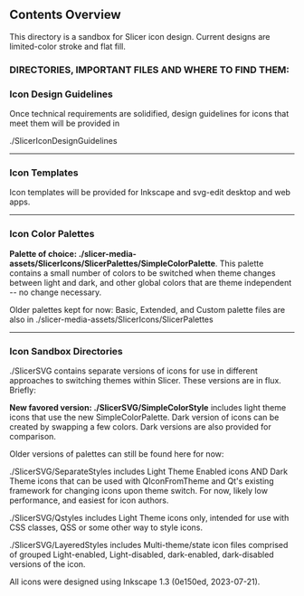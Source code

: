 
## Contents Overview
This directory is a sandbox for Slicer icon design.
Current designs are limited-color stroke and flat fill.

### DIRECTORIES, IMPORTANT FILES AND WHERE TO FIND THEM:

### Icon Design Guidelines
Once technical requirements are solidified, design guidelines for icons that meet them will be provided in 

./SlicerIconDesignGuidelines


---


### Icon Templates
Icon templates will be provided for Inkscape and svg-edit desktop and web apps. 


---

### Icon Color Palettes

**Palette of choice: ./slicer-media-assets/SlicerIcons/SlicerPalettes/SimpleColorPalette**. This palette contains a small number of colors to be switched when theme changes between light and dark, and other global colors that are theme independent -- no change necessary.

Older palettes kept for now: Basic, Extended, and Custom palette files are also in ./slicer-media-assets/SlicerIcons/SlicerPalettes


---


### Icon Sandbox Directories
./SlicerSVG contains separate versions of icons for use in different approaches to switching themes within Slicer. These versions are in flux. Briefly:

**New favored version: ./SlicerSVG/SimpleColorStyle** includes light theme icons that use the new SimpleColorPalette. Dark version of icons can be created by swapping a few colors. Dark versions are also provided for comparison.

Older versions of palettes can still be found here for now:

./SlicerSVG/SeparateStyles includes Light Theme Enabled icons AND Dark Theme icons that can be used with QIconFromTheme and Qt's existing framework for changing icons upon theme switch. For now, likely low performance, and easiest for icon authors.
 
./SlicerSVG/Qstyles includes Light Theme icons only, intended for use with CSS classes, QSS or some other way to style icons.

./SlicerSVG/LayeredStyles includes Multi-theme/state icon files comprised of grouped Light-enabled, Light-disabled, dark-enabled, dark-disabled versions of the icon. 

All icons were designed using Inkscape 1.3 (0e150ed, 2023-07-21). 
